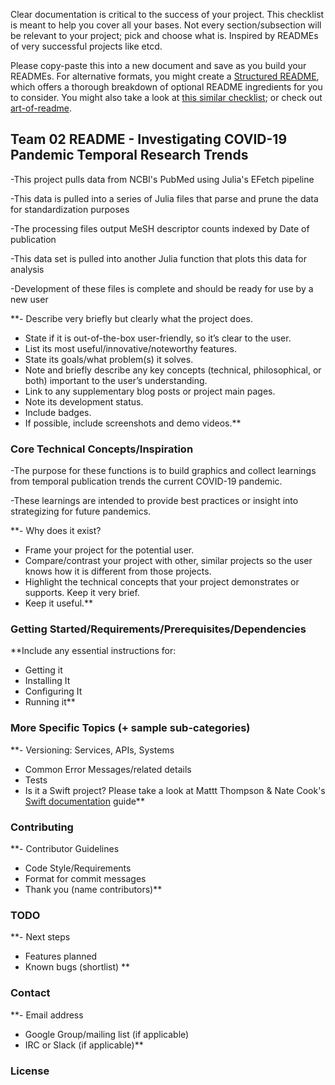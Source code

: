 

Clear documentation is critical to the success of your project. This checklist is meant to help you cover all your bases. Not every section/subsection will be relevant to your project; pick and choose what is. Inspired by READMEs of very successful projects like etcd.

Please copy-paste this into a new document and save as you build your READMEs. For alternative formats, you might create a [Structured README](https://github.com/shaloo/structuredreadme), which offers a thorough breakdown of optional README ingredients for you to consider. You might also take a look at [this similar checklist](https://github.com/cfpb/open-source-project-template); or check out [art-of-readme](https://github.com/noffle/art-of-readme).

## Team 02 README - Investigating COVID-19 Pandemic Temporal Research Trends

-This project pulls data from NCBI's PubMed using Julia's EFetch pipeline

-This data is pulled into a series of Julia files that parse and prune the data for standardization purposes

-The processing files output MeSH descriptor counts indexed by Date of publication

-This data set is pulled into another Julia function that plots this data for analysis

-Development of these files is complete and should be ready for use by a new user

**- Describe very briefly but clearly what the project does.
- State if it is out-of-the-box user-friendly, so it’s clear to the user.
- List its most useful/innovative/noteworthy features.
- State its goals/what problem(s) it solves.
- Note and briefly describe any key concepts (technical, philosophical, or both) important to the user’s understanding.
- Link to any supplementary blog posts or project main pages.
- Note its development status.
- Include badges.
- If possible, include screenshots and demo videos.**

### Core Technical Concepts/Inspiration

-The purpose for these functions is to build graphics and collect learnings from temporal publication trends the current COVID-19 pandemic.

-These learnings are intended to provide best practices or insight into strategizing for future pandemics.

**- Why does it exist?
- Frame your project for the potential user. 
- Compare/contrast your project with other, similar projects so the user knows how it is different from those projects.
- Highlight the technical concepts that your project demonstrates or supports. Keep it very brief.
- Keep it useful.**

### Getting Started/Requirements/Prerequisites/Dependencies
**Include any essential instructions for:
- Getting it
- Installing It
- Configuring It
- Running it**

### More Specific Topics (+ sample sub-categories)
**- Versioning: Services, APIs, Systems
- Common Error Messages/related details
- Tests
- Is it a Swift project? Please take a look at Mattt Thompson & Nate Cook's [Swift documentation](http://nshipster.com/swift-documentation/) guide**

### Contributing
**- Contributor Guidelines
- Code Style/Requirements
- Format for commit messages
- Thank you (name contributors)**

### TODO
**- Next steps
- Features planned
- Known bugs (shortlist)
**
### Contact
**- Email address
- Google Group/mailing list (if applicable)
- IRC or Slack (if applicable)**

### License
